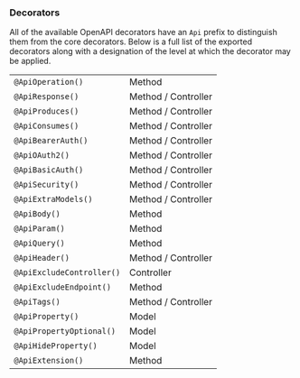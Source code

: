 ### Decorators

All of the available OpenAPI decorators have an `Api` prefix to distinguish them from the core decorators. Below is a full list of the exported decorators along with a designation of the level at which the decorator may be applied.

|                           |                     |
| ------------------------- | ------------------- |
| `@ApiOperation()`         | Method              |
| `@ApiResponse()`          | Method / Controller |
| `@ApiProduces()`          | Method / Controller |
| `@ApiConsumes()`          | Method / Controller |
| `@ApiBearerAuth()`        | Method / Controller |
| `@ApiOAuth2()`            | Method / Controller |
| `@ApiBasicAuth()`         | Method / Controller |
| `@ApiSecurity()`          | Method / Controller |
| `@ApiExtraModels()`       | Method / Controller |
| `@ApiBody()`              | Method              |
| `@ApiParam()`             | Method              |
| `@ApiQuery()`             | Method              |
| `@ApiHeader()`            | Method / Controller |
| `@ApiExcludeController()` | Controller          |
| `@ApiExcludeEndpoint()`   | Method              |
| `@ApiTags()`              | Method / Controller |
| `@ApiProperty()`          | Model               |
| `@ApiPropertyOptional()`  | Model               |
| `@ApiHideProperty()`      | Model               |
| `@ApiExtension()`         | Method              |
